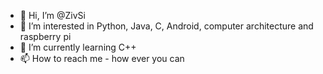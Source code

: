 - 👋 Hi, I’m @ZivSi
- 👀 I’m interested in Python, Java, C, Android, computer architecture and raspberry pi
- 🌱 I’m currently learning C++
- 📫 How to reach me - how ever you can
<!---
ZivSi/ZivSi is a ✨ special ✨ repository because its `README.md` (this file) appears on your GitHub profile.
You can click the Preview link to take a look at your changes.
--->
